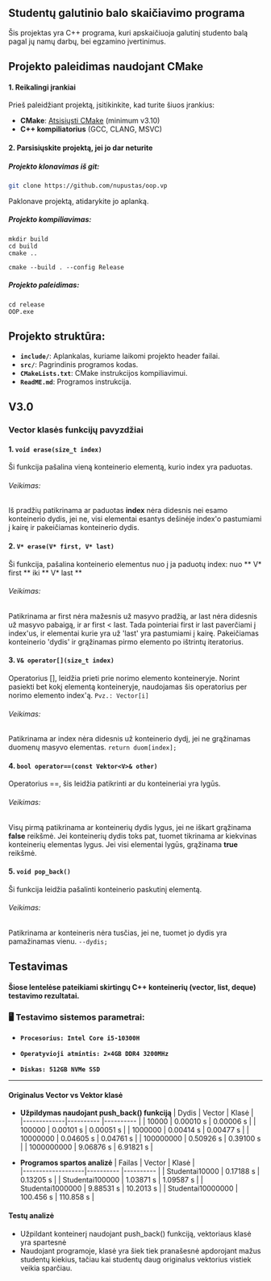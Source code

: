 ## Studentų galutinio balo skaičiavimo programa

Šis projektas yra C++ programa, kuri apskaičiuoja galutinį studento balą pagal jų namų darbų, bei egzamino įvertinimus.

## Projekto paleidimas naudojant CMake

#### 1. Reikalingi įrankiai
Prieš paleidžiant projektą, įsitikinkite, kad turite šiuos įrankius:

- **CMake**: [Atsisiųsti CMake](https://cmake.org/download/) (minimum v3.10)
- **C++ kompiliatorius** (GCC, CLANG, MSVC)

#### 2. Parsisiųskite projektą, jei jo dar neturite
##### Projekto klonavimas iš git:
```bash
git clone https://github.com/nupustas/oop.vp
```
Paklonave projektą, atidarykite jo aplanką.

##### Projekto kompiliavimas:
```
mkdir build
cd build
cmake ..
```
```
cmake --build . --config Release
```
##### Projekto paleidimas:
```
cd release
OOP.exe
```
## Projekto struktūra:

- **`include/`**: Aplankalas, kuriame laikomi projekto header failai.
- **`src/`**: Pagrindinis programos kodas.
- **`CMakeLists.txt`**: CMake instrukcijos kompiliavimui.
- **`ReadME.md`**: Programos instrukcija.


## V3.0
### Vector klasės funkcijų pavyzdžiai
#### 1. ```void erase(size_t index)```
Ši funkcija pašalina vieną konteinerio elementą, kurio index yra paduotas.
###### Veikimas:
Iš pradžių patikrinama ar paduotas **index** nėra didesnis nei esamo konteinerio dydis, jei ne, visi elementai esantys dešinėje index'o pastumiami į kairę ir pakeičiamas konteinerio dydis.

#### 2. ```V* erase(V* first, V* last)```
Ši funkcija, pašalina konteinerio elementus nuo į ja paduotų index: nuo ** V* first ** iki ** V* last ** 
###### Veikimas:
Patikrinama ar first nėra mažesnis už masyvo pradžią, ar last nėra didesnis už masyvo pabaigą, ir ar first < last. Tada pointeriai first ir last paverčiami į index'us, ir elementai kurie yra už 'last' yra pastumiami į kairę. Pakeičiamas konteinerio 'dydis' ir grąžinamas pirmo elemento po ištrintų iteratorius.  

#### 3. ```V& operator[](size_t index)```
Operatorius [], leidžia prieti prie norimo elemento konteineryje. Norint pasiekti bet kokį elementą konteineryje, naudojamas šis operatorius per norimo elemento index'ą. ```Pvz.: Vector[i]```
###### Veikimas:
Patikrinama ar index nėra didesnis už konteinerio dydį, jei ne grąžinamas duomenų masyvo elementas. ```return duom[index];```

#### 4. ```bool operator==(const Vektor<V>& other)```
Operatorius ==, šis leidžia patikrinti ar du konteineriai yra lygūs.
###### Veikimas:
Visų pirmą patikrinama ar konteinerių dydis lygus, jei ne iškart grąžinama **false** reikšmė. Jei konteinerių dydis toks pat, tuomet tikrinama ar kiekvinas konteinerių elementas lygus. Jei visi elementai lygūs, grąžinama **true** reikšmė.

#### 5. ```void pop_back()```
Ši funkcija leidžia pašalinti konteinerio paskutinį elementą.
###### Veikimas:
Patikrinama ar konteineris nėra tusčias, jei ne, tuomet jo dydis yra pamažinamas vienu. 
```--dydis;```

## Testavimas
#### Šiose lentelėse pateikiami skirtingų C++ konteinerių (vector, list, deque) testavimo rezultatai.  

### 🖥 Testavimo sistemos parametrai:

- **`Procesorius: Intel Core i5-10300H `**

- **`Operatyvioji atmintis: 2×4GB DDR4 3200MHz`**

- **`Diskas: 512GB NVMe SSD`**
----------------------------------------------------------------------------------------
#### Originalus Vector vs Vektor klasė
- **Užpildymas naudojant push_back() funkciją**
| Dydis       | Vector       | Klasė      |     
|-------------|----------    |----------  |
| 10000       |  0.00010 s   |  0.00006 s |
| 100000      |  0.00101 s   |  0.00051 s |
| 1000000     |  0.00414 s   |  0.00477 s | 
| 10000000    |  0.04605 s   |  0.04761 s | 
| 100000000   |  0.50926 s   |  0.39100 s | 
| 1000000000  |  9.06876 s   |  6.91821 s | 

-  **Programos spartos analizė**
| Failas            | Vector     | Klasė      |      
|-------------------|----------  |----------  |
| Studentai10000    |  0.17188 s |  0.13205 s | 
| Studentai100000   |  1.03871 s |  1.09587 s | 
| Studentai1000000  |  9.88531 s |  10.2013 s | 
| Studentai10000000 |  100.456 s |  110.858 s | 

#### Testų analizė
* Užpildant konteinerį naudojant push_back() funkciją, vektoriaus klasė yra spartesnė
* Naudojant programoje, klasė yra šiek tiek pranašesnė apdorojant mažus studentų kiekius, tačiau kai studentų daug originalus vektorius vistiek veikia sparčiau.